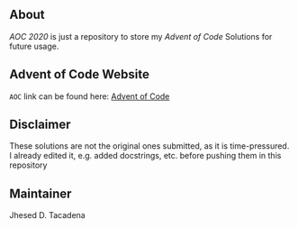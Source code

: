 ## About
*AOC 2020* is just a repository to store my *Advent of Code* Solutions
for future usage.

## Advent of Code Website
`AOC` link can be found here: [Advent of Code](adventofcode.com/)

## Disclaimer
These solutions are not the original ones submitted, as it is time-pressured.
I already edited it, e.g. added docstrings, etc. before pushing them
in this repository

## Maintainer
Jhesed D. Tacadena
